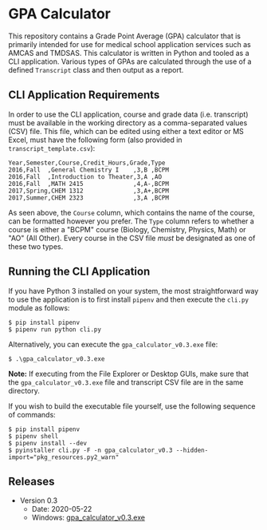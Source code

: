 # GPA Calculator

This repository contains a Grade Point Average (GPA) calculator that is primarily intended for use for medical school application services such as AMCAS and TMDSAS. This calculator is written in Python and tooled as a CLI application. Various types of GPAs are calculated through the use of a defined `Transcript` class and then output as a report.

## CLI Application Requirements

In order to use the CLI application, course and grade data (i.e. transcript) must be available in the working directory as a comma-separated values (CSV) file. This file, which can be edited using either a text editor or MS Excel, must have the following form (also provided in `transcript_template.csv`):

```csv
Year,Semester,Course,Credit_Hours,Grade,Type
2016,Fall  ,General Chemistry I    ,3,B ,BCPM
2016,Fall  ,Introduction to Theater,3,A ,AO
2016,Fall  ,MATH 2415              ,4,A-,BCPM
2017,Spring,CHEM 1312              ,3,A+,BCPM
2017,Summer,CHEM 2323              ,3,A ,BCPM
```

As seen above, the `Course` column, which contains the name of the course, can be formatted however you prefer. The `Type` column refers to whether a course is either a "BCPM" course (Biology, Chemistry, Physics, Math) or "AO" (All Other). Every course in the CSV file *must* be designated as one of these two types.

## Running the CLI Application

If you have Python 3 installed on your system, the most straightforward way to use the application is to first install `pipenv` and then execute the `cli.py` module as follows:

```console
$ pip install pipenv
$ pipenv run python cli.py
```

Alternatively, you can execute the `gpa_calculator_v0.3.exe` file:

```console
$ .\gpa_calculator_v0.3.exe
```

**Note:** If executing from the File Explorer or Desktop GUIs, make sure that the `gpa_calculator_v0.3.exe` file and transcript CSV file are in the same directory.

If you wish to build the executable file yourself, use the following sequence of commands:

```console
$ pip install pipenv
$ pipenv shell
$ pipenv install --dev
$ pyinstaller cli.py -F -n gpa_calculator_v0.3 --hidden-import="pkg_resources.py2_warn"
```

## Releases

+ Version 0.3
  + Date: 2020-05-22
  + Windows: [gpa_calculator_v0.3.exe](http://daanishks.com/assets/software/gpa_calculator_v0.3.exe)
